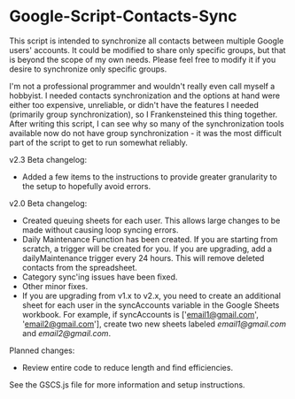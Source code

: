 # Google-Script-Contacts-Sync

This script is intended to synchronize all contacts between multiple Google users' accounts.  It could be modified to share only specific groups, but that is beyond the scope of my own needs.  Please feel free to modify it if you desire to synchronize only specific groups.

I'm not a professional programmer and wouldn't really even call myself a hobbyist.  I needed contacts synchronization and the options at hand were either too expensive, unreliable, or didn't have the features I needed (primarily group synchronization), so I Frankensteined this thing together.  After writing this script, I can see why so many of the synchronization tools available now do not have group synchronization - it was the most difficult part of the script to get to run somewhat reliably.

v2.3 Beta changelog:
- Added a few items to the instructions to provide greater granularity to the setup to hopefully avoid errors.

v2.0 Beta changelog:
- Created queuing sheets for each user.  This allows large changes to be made without causing loop syncing errors.
- Daily Maintenance Function has been created.  If you are starting from scratch, a trigger will be created for you.  If you are upgrading, add a dailyMaintenance trigger every 24 hours.  This will remove deleted contacts from the spreadsheet.
- Category sync'ing issues have been fixed.
- Other minor fixes.
- If you are upgrading from v1.x to v2.x, you need to create an additional sheet for each user in the syncAccounts variable in the Google Sheets workbook.  For example, if syncAccounts is ['email1@gmail.com', 'email2@gmail.com'], create two new sheets labeled _email1@gmail.com_ and _email2@gmail.com_.

Planned changes:
- Review entire code to reduce length and find efficiencies.

See the GSCS.js file for more information and setup instructions.
